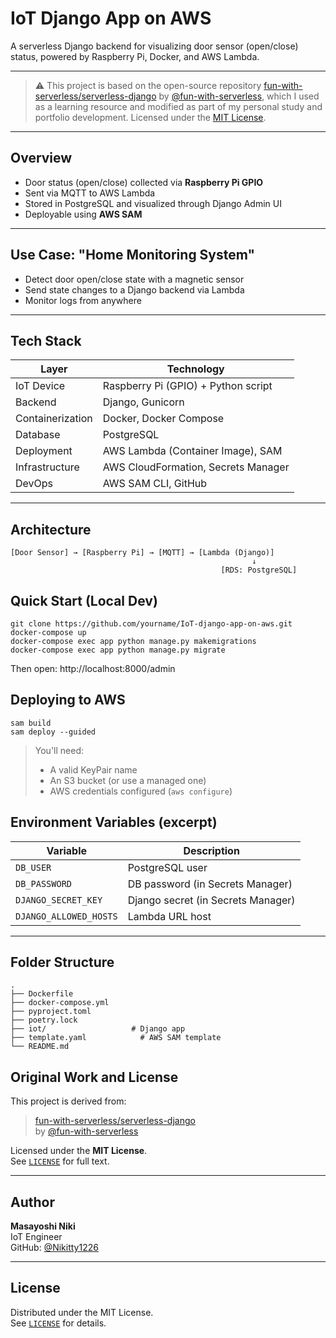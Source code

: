 # IoT Django App on AWS

A serverless Django backend for visualizing door sensor (open/close) status, powered by Raspberry Pi, Docker, and AWS Lambda.  

---

> ⚠️ This project is based on the open-source repository [fun-with-serverless/serverless-django](https://github.com/fun-with-serverless/serverless-django) by [@fun-with-serverless](https://github.com/fun-with-serverless), which I used as a learning resource and modified as part of my personal study and portfolio development.
> Licensed under the [MIT License](LICENSE).

---

## Overview

- Door status (open/close) collected via **Raspberry Pi GPIO**
- Sent via MQTT to AWS Lambda
- Stored in PostgreSQL and visualized through Django Admin UI
- Deployable using **AWS SAM**

---

## Use Case: "Home Monitoring System"

- Detect door open/close state with a magnetic sensor
- Send state changes to a Django backend via Lambda
- Monitor logs from anywhere
---

## Tech Stack

| Layer             | Technology                              |
|------------------|------------------------------------------|
| IoT Device       | Raspberry Pi (GPIO) + Python script      |
| Backend          | Django, Gunicorn                         |
| Containerization | Docker, Docker Compose                   |
| Database         | PostgreSQL                               |
| Deployment       | AWS Lambda (Container Image), SAM        |
| Infrastructure   | AWS CloudFormation, Secrets Manager      |
| DevOps           | AWS SAM CLI, GitHub                      |

---

## Architecture

```text
[Door Sensor] → [Raspberry Pi] → [MQTT] → [Lambda (Django)]
                                                      ↓
                                               [RDS: PostgreSQL]

```

## Quick Start (Local Dev)
```
git clone https://github.com/yourname/IoT-django-app-on-aws.git
docker-compose up 
docker-compose exec app python manage.py makemigrations
docker-compose exec app python manage.py migrate
```
Then open:
http://localhost:8000/admin

## Deploying to AWS
```
sam build
sam deploy --guided
```
> You'll need:  
> - A valid KeyPair name  
> - An S3 bucket (or use a managed one)  
> - AWS credentials configured (`aws configure`)  

## Environment Variables (excerpt)

| Variable               | Description                        |
|------------------------|------------------------------------|
| `DB_USER`              | PostgreSQL user                    |
| `DB_PASSWORD`          | DB password (in Secrets Manager)   |
| `DJANGO_SECRET_KEY`    | Django secret (in Secrets Manager) |
| `DJANGO_ALLOWED_HOSTS` | Lambda URL host                    |

---

## Folder Structure

```text
.
├── Dockerfile
├── docker-compose.yml
├── pyproject.toml
├── poetry.lock
├── iot/                   # Django app
├── template.yaml            # AWS SAM template
└── README.md
```

## Original Work and License

This project is derived from:

> [fun-with-serverless/serverless-django](https://github.com/fun-with-serverless/serverless-django)  
> by [@fun-with-serverless](https://github.com/fun-with-serverless)

Licensed under the **MIT License**.  
See [`LICENSE`](LICENSE) for full text.

---

## Author

**Masayoshi Niki**  
IoT Engineer<br>
GitHub: [@Nikitty1226](https://github.com/Nikitty1226)

---

## License

Distributed under the MIT License.  
See [`LICENSE`](LICENSE) for details.